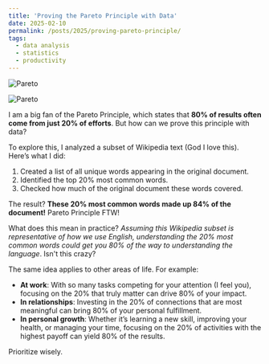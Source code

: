 ```yaml
---
title: 'Proving the Pareto Principle with Data'
date: 2025-02-10
permalink: /posts/2025/proving-pareto-principle/
tags:
  - data analysis
  - statistics
  - productivity
---
```


<img src="{{ '/images/blog_posts/pareto_1.png' | relative_url }}" alt="Pareto" style="max-width: 600px; height: auto; display: block; margin: 1em 0;" />

<img src="{{ '/images/blog_posts/pareto_2.png' | relative_url }}" alt="Pareto" style="max-width: 600px; height: auto; display: block; margin: 1em 0;" />

I am a big fan of the Pareto Principle, which states that **80% of results often come from just 20% of efforts**. But how can we prove this principle with data?

To explore this, I analyzed a subset of Wikipedia text (God I love this). Here’s what I did:

1. Created a list of all unique words appearing in the original document.  
2. Identified the top 20% most common words.  
3. Checked how much of the original document these words covered.

The result? **These 20% most common words made up 84% of the document!** Pareto Principle FTW!

What does this mean in practice? *Assuming this Wikipedia subset is representative of how we use English, understanding the 20% most common words could get you 80% of the way to understanding the language*. Isn't this crazy?

The same idea applies to other areas of life. For example:

- **At work**: With so many tasks competing for your attention (I feel you), focusing on the 20% that truly matter can drive 80% of your impact.  
- **In relationships**: Investing in the 20% of connections that are most meaningful can bring 80% of your personal fulfillment.  
- **In personal growth**: Whether it’s learning a new skill, improving your health, or managing your time, focusing on the 20% of activities with the highest payoff can yield 80% of the results.

Prioritize wisely.